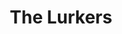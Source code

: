---
title: "The Lurkers"
summary: "English punk rock group founded in 1976 in Fulham, West London. The band was initially managed by who was working in the North End Rd., Fulham branch of retail store. Since 2010 Esso, Stride and Moore collaborated under the moniker so, alongside Arturo's version, there has been two bands playing and recording under the same name for some time now."
slug: "the-lurkers"
image: "the-lurkers.jpg"
apple_music_artist_url: "https://music.apple.com/gb/artist/the-lurkers/3184381"
wikipedia_url: "https://en.wikipedia.org/wiki/The_Lurkers"
---